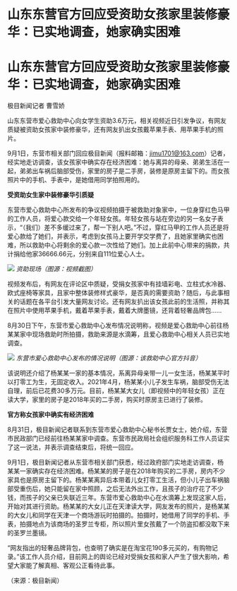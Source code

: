 # 山东东营官方回应受资助女孩家里装修豪华：已实地调查，她家确实困难

# 山东东营官方回应受资助女孩家里装修豪华：已实地调查，她家确实困难

极目新闻记者 曹雪娇

山东东营市爱心救助中心向女学生资助3.6万元，相关视频近日引发争议，有网友质疑被资助女孩家中装修豪华，还有网友扒出女孩戴苹果手表、用苹果手机的照片。

9月1日，东营市相关部门回应极目新闻（报料邮箱：jimu1701@163.com）记者，经实地走访调查，该女孩家中确实存在经济困难：她与离异的母亲、弟弟生活在一起，弟弟出车祸后脑部受伤，家里的房子是二手房，装修是原房主留下的。而女孩照片中的手机、手表中，是她借用同学拍照用的。

**受资助女生家中装修豪华引质疑**

东营市爱心救助中心所发布的争议视频拍摄于被救助对象家中，一位身穿红色马甲的工作人员，将爱心款交给一个年轻女孩。年轻女孩与站在旁边的另一名女子表示，“（我们）差不多缓过来了，帮一下别人吧。”不过，穿红马甲的工作人员还是将爱心款给了她们，并表示，考虑到女孩马上要开学交学费了，且她家里确实也困难，所以救助中心将剩余的爱心款一次性给了她们。加上此前中心带来的捐款，共计捐给他家36666.66元，分别来自111位爱心人士。

![](https://inews.gtimg.com/om_bt/O7LENgUXMe1JdRzc6zPkIwIfkyE7TWZG6wXTp1BzTw7zMAA/1000)
_资助现场（图源：视频截图）_

视频发布后，有网友在评论区中质疑，受捐女孩家中有挂墙彩电、立柱式水冷器、欧式座椅等家具，且家中整体装修样式豪华，是否真的需要资助？随后，与此事相关的话题在各平台引发大量网友讨论。还有网友扒出该女孩此前的生活照，并称其在照片中使用苹果手机，戴着苹果手表，戴着大牌墨镜，还背着轻奢品牌包……

8月30日下午，东营市爱心救助中心发布情况说明称，视频是爱心救助中心前往杨某某家中现场救助时所拍摄，救助来源是水滴筹，且爱心救助中心相关人员已实地调查。

![](https://inews.gtimg.com/om_bt/O7hk2AY0fyyMd0y2rbh5xsym03DqXDMjkE8YcE6QS5wDsAA/1000)
_东营市爱心救助中心发布的情况说明（图源：该救助中心官方抖音）_

该说明还介绍了杨某某一家的基本情况，系离异母亲带一儿一女生活，杨某某平时以打零工为生，无固定收入。2021年4月，杨某某小儿子发生车祸，脑部受伤无法自理，前后已花费30多万元。目前，杨某某大女儿（即视频中的年轻女孩）正在读大学，家里的房子是2018年买的二手房，购买时原房主已进行了装修。

**官方称女孩家中确实有经济困难**

8月31日，极目新闻记者联系到东营市爱心救助中心秘书长贾女士，她介绍，东营市民政部门已经前往杨某某家中调查。东营市民政局社会组织服务科工作人员证实了这一说法，并表示调查结束后，将统一回应。

9月1日，极目新闻记者从东营市相关部门获悉，经过政府部门实地走访调查，杨某某一家确实存在经济困难。杨某某的房子是在2018年购买的二手房，房内不少家具也是原房主留下的。杨某某离异后本带着儿女打零工生活，但小儿子出车祸脑部受重伤后，她只能留在家中照顾，之后无法外出工作，且孩子的治疗花了不少钱，而孩子的父亲已失联近三年。东营市爱心救助中心在水滴筹上发现这家人后，开始对其进行资助。杨某某的大女儿正在天津读大学，网友发布的照片，是杨某某的大女儿和同学在天津一个商场游玩时拍摄的。拍摄时，她借用了同学的手机、手表，拍摄地点为该商场的圣罗兰专柜，所以照片里女孩戴了一个防盗扣都没取下来的圣罗兰墨镜。

“网友指出的轻奢品牌背包，也查明了确实是在淘宝花190多元买的，有购物记录。”该工作人员介绍，目前网上的舆论已经对受捐女孩和家人产生了很大影响，希望大家能了解真相、客观公正看待此事。

（来源：极目新闻）

